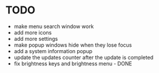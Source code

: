 # TODO
- make menu search window work
- add more icons
- add more settings
- make popup windows hide when they lose focus
- add a system information popup
- update the updates counter after the update is completed
- fix brightness keys and brightness menu - DONE